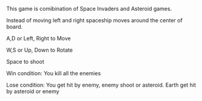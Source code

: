 This game is comibination of Space Invaders and Asteroid games.

Instead of moving left and right spaceship moves around the center of board.

A,D or Left, Right to Move

W,S or Up, Down to Rotate

Space to shoot

Win condition: You kill all the enemies

Lose condition: You get hit by enemy, enemy shoot or asteroid. Earth get hit by asteroid or enemy
